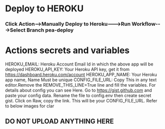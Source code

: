 # Deploy to HEROKU
### Click Action-->Manually Deploy to Heroku--->Run Workflow--->Select Branch pea-deploy

# Actions secrets and variables
HEROKU_EMAIL: Heroku Account Email Id in which the above app will be deployed
HEROKU_API_KEY: Your Heroku API key, get it from https://dashboard.heroku.com/account
HEROKU_APP_NAME: Your Heroku app name, Name Must be unique
CONFIG_FILE_URL: Copy This in any text editor.Remove 
the REMOVE_THIS_LINE=True line and fill the variables. 
For details about config you can see Here. 
Go to https://gist.github.com and paste your config data. 
Rename the file to config.env then create secret gist. Click on Raw, copy the link. 
This will be your CONFIG_FILE_URL. Refer to below images for clar


## DO NOT UPLOAD ANYTHING HERE

